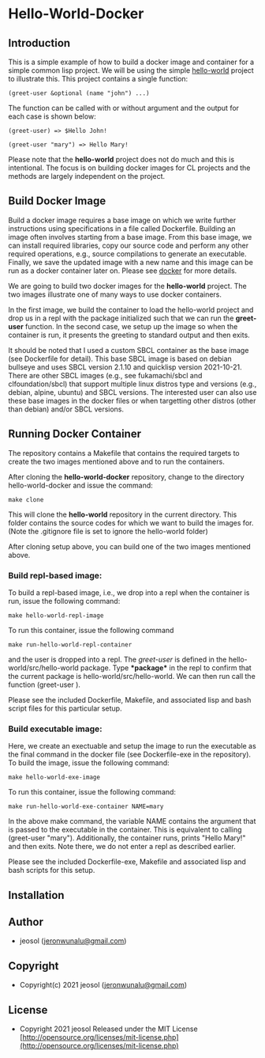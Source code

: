 # Hello-World-Docker

## Introduction
This is a simple example of how to build a docker image and container for a simple common lisp project. We will be using the simple [hello-world](https://github.com/jeosol/hello-world) project to illustrate this. This project contains a single function:
```
(greet-user &optional (name "john") ...)
```
The function can be called with or without argument and the output for each case is shown below:
```
(greet-user) => $Hello John!
```
```
(greet-user "mary") => Hello Mary!
```
Please note that the **hello-world** project does not do much and this is intentional. The focus is on building docker images for CL projects and the methods
are largely independent on the project.

## Build Docker Image

Build a docker image requires a base image on which we write further instructions using specifications in a file called Dockerfile. Building an image often involves starting from a base image. From this base image, we can install required libraries, copy our source code and perform any other required operations, e.g., source compilations to generate an executable. Finally, we save the updated image with a new name and this image can be run as a docker container later on. Please see [docker](https://docs.docker.com/engine/reference/builder/) for more details. 

We are going to build two docker images for the **hello-world** project. The two images illustrate one of many ways to use docker containers.

In the first image, we build the container to load the hello-world project and
drop us in a repl with the package initialized such that we can run the
**greet-user** function. In the second case, we setup up the image so when the container is run, it presents the greeting to standard output and then exits.

It should be noted that I used a custom SBCL container as the base image (see Dockerfile for detail). This base SBCL image is based on debian bullseye and uses SBCL version 2.1.10 and quicklisp version 2021-10-21. There are other SBCL images (e.g., see fukamachi/sbcl and clfoundation/sbcl) that support multiple linux distros type and versions (e.g., debian, alpine, ubuntu) and SBCL versions. The interested user can also use these base images in the docker files or when targetting other distros (other than debian) and/or SBCL versions.

## Running Docker Container
The repository contains a Makefile that contains the required targets to create the two images mentioned above and to run the containers.

After cloning the **hello-world-docker** repository, change to the directory hello-world-docker and issue the command:
```
make clone
```
This will clone the **hello-world** repository in the current directory. This folder contains the source codes for which we want to build the images for. (Note the .gitignore file is set to ignore the hello-world folder)

After cloning setup above, you can build one of the two images mentioned above.

### Build repl-based image:
To build a repl-based image, i.e., we drop into a repl when the container is run, issue the following command:
```
make hello-world-repl-image
```
To run this container, issue the following command
```
make run-hello-world-repl-container
```
and the user is dropped into a repl. The *greet-user* is defined in the hello-world/src/hello-world package. Type **\*package\*** in the repl to confirm that the current package is hello-world/src/hello-world. We can then run call the function (greet-user <name>).

Please see the included Dockerfile, Makefile, and associated lisp and bash script files for this particular setup.

### Build executable image:
Here, we create an exectuable and setup the image to run the executable as the final command in the docker file (see Dockerfile-exe in the repository). To build the image, issue the following command:
```
make hello-world-exe-image
```
To run this container, issue the following command:
```
make run-hello-world-exe-container NAME=mary
```
In the above make command, the variable NAME contains the argument that is passed to the executable in the container. This is equivalent to calling (greet-user "mary"). Additionally, the container runs, prints "Hello Mary!" and then exits. Note there, we do not enter a repl as described earlier.

Please see the included Dockerfile-exe, Makefile and associated lisp and bash scripts for this setup. 

## Installation

## Author

* jeosol (jeronwunalu@gmail.com)

## Copyright

* Copyright(c) 2021 jeosol (jeronwunalu@gmail.com)


## License

* Copyright 2021 jeosol Released under the MIT License [http://opensource.org/licenses/mit-license.php](http://opensource.org/licenses/mit-license.php)
